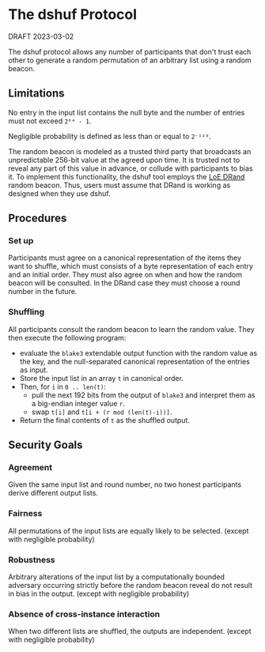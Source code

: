 # The dshuf Protocol

DRAFT 2023-03-02

The dshuf protocol allows any number of participants
that don't trust each other
to generate a random permutation of an arbitrary list
using a random beacon.


## Limitations

No entry in the input list contains the null byte and the number of entries must not exceed `2⁶⁴ - 1`.

Negligible probability is defined as less than or equal to `2⁻¹²⁸`.

The random beacon is modeled as a trusted third party that broadcasts an unpredictable 256-bit value at the agreed upon time.
It is trusted not to reveal any part of this value in advance, or collude with participants to bias it.
To implement this functionality, the dshuf tool employs the [LoE DRand](https://drand.love) random beacon.
Thus, users must assume that DRand is working as designed when they use dshuf.


## Procedures
### Set up

Participants must agree on a canonical representation of the items they want to shuffle,
which must consists of a byte representation of each entry and an initial order.
They must also agree on when and how the random beacon will be consulted.
In the DRand case they must choose a round number in the future.


### Shuffling

All participants consult the random beacon to learn the random value.
They then execute the following program:
- evaluate the `blake3` extendable output function with the random value as the key,
and the null-separated canonical representation of the entries as input.
- Store the input list in an array `t` in canonical order.
- Then, for `i` in `0 .. len(t)`:
  - pull the next 192 bits from the output of `blake3` and interpret them as a big-endian integer value `r`.
  - swap `t[i]` and `t[i + (r mod (len(t)-i))]`.
- Return the final contents of `t` as the shuffled output.


## Security Goals
### Agreement

Given the same input list and round number,
no two honest participants derive different output lists.


### Fairness

All permutations of the input lists are equally likely to be selected.
(except with negligible probability)


### Robustness

Arbitrary alterations of the input list
by a computationally bounded adversary
occurring strictly before the random beacon reveal
do not result in bias in the output.
(except with negligible probability)


### Absence of cross-instance interaction

When two different lists are shuffled,
the outputs are independent.
(except with negligible probability)
